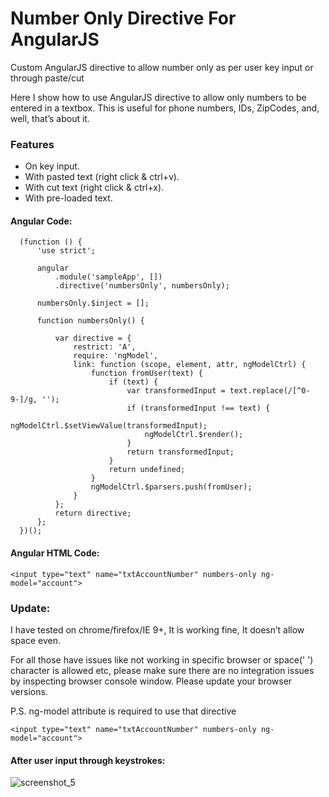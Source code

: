 # Number Only Directive For AngularJS
Custom AngularJS directive to allow number only as per user key input or through paste/cut

Here I show how to use AngularJS directive to allow only numbers to be entered in a textbox. This is useful for phone numbers, IDs, ZipCodes, and, well, that’s about it.

### Features
- On key input.
- With pasted text (right click & ctrl+v).
- With cut text (right click & ctrl+x).
- With pre-loaded text.

#### Angular Code:

      (function () {
          'use strict';

          angular
              .module('sampleApp', [])
              .directive('numbersOnly', numbersOnly);

          numbersOnly.$inject = [];

          function numbersOnly() {

              var directive = {
                  restrict: 'A',
                  require: 'ngModel',
                  link: function (scope, element, attr, ngModelCtrl) {
                      function fromUser(text) {
                          if (text) {
                              var transformedInput = text.replace(/[^0-9-]/g, '');
                              if (transformedInput !== text) {
                                  ngModelCtrl.$setViewValue(transformedInput);
                                  ngModelCtrl.$render();
                              }
                              return transformedInput;
                          }
                          return undefined;
                      }
                      ngModelCtrl.$parsers.push(fromUser);
                  }
              };
              return directive;
          };
      })();

#### Angular HTML Code:

    <input type="text" name="txtAccountNumber" numbers-only ng-model="account">
    
### Update:

I have tested on chrome/firefox/IE 9+, It is working fine,  It doesn’t allow space even.

For all those have issues like not working in specific browser or space(' ') character is allowed etc, please make sure there are no integration issues by inspecting browser console window. Please update your browser versions.

P.S. ng-model attribute is required to use that directive

    <input type="text" name="txtAccountNumber" numbers-only ng-model="account">
      
#### After user input through keystrokes:

![screenshot_5](https://cloud.githubusercontent.com/assets/10474169/19459612/c44420c0-9499-11e6-9a60-60bc0f7065a7.png)
